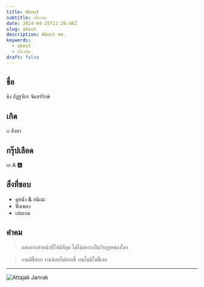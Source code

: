 ```yaml
---
title: About
subtitle: เกี่ยวกับ
date: 2024-04-25T11:26:46Z
slug: about
description: About me.
keywords:
  - about
  - เกี่ยวกับ
draft: false
---
```


## ชื่อ
คิง อัฏฐจักร จันทร์รักษ์

## เกิด
๘ สิงหา

## กรุ๊ปเลือด
เอ A 🅰️

## สิ่งที่ชอบ
- ดูหนัง & อนิเมะ
- ฟังเพลง
- เล่นเกม

## คำคม
> แค่อยากทำหน้าที่ให้ดีที่สุด ไม่ได้อยากเป็นวีรบุรุษของใคร

> งานมีขี้บ่อย งานน้อยไม่ค่อยขี้ งานไม่มีไม่ขี้เลย

---

![Attajak Janrak](/images/attajak.jpg)
